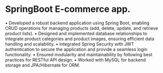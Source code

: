 <h1>SpringBoot E-commerce app.</h1>
<p>
• Developed a robust backend application using Spring Boot, enabling CRUD operations for managing products (add, delete, update, and retrieve product lists).
• Designed and implemented database relationships to integrate product categories and product images, ensuring efficient data handling and scalability.
• Integrated Spring Security with JWT authentication to secure the application and provide a seamless login functionality.
• Ensured modularity and maintainability by following best practices for RESTful API design.
• Worked with MySQL for backend storage and JPA/Hibernate for ORM.</p>
